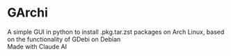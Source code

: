 # GArchi  
A simple GUI in python to install .pkg.tar.zst packages on Arch Linux, based on the functionality of GDebi on Debian  
Made with Claude AI
